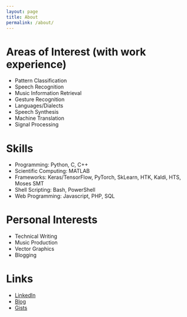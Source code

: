 ```yaml
---
layout: page
title: About
permalink: /about/
---
```


# Areas of Interest (with work experience)
- Pattern Classification
- Speech Recognition
- Music Information Retrieval
- Gesture Recognition
- Languages/Dialects
- Speech Synthesis
- Machine Translation
- Signal Processing

# Skills
- Programming: Python, C, C++
- Scientific Computing: MATLAB
- Frameworks: Keras/TensorFlow, PyTorch, SkLearn, HTK, Kaldi, HTS, Moses SMT
- Shell Scripting: Bash, PowerShell
- Web Programming: Javascript, PHP, SQL

# Personal Interests
- Technical Writing
- Music Production
- Vector Graphics
- Blogging 

# Links
- [LinkedIn](https://www.linkedin.com/in/johananjoysinghs/)
- [Blog](https://joyslearns.wordpress.com)
- [Gists](https://gist.github.com/johananj)


<!-- This is the base Jekyll theme. You can find out more info about customizing your Jekyll theme, as well as basic Jekyll usage documentation at [jekyllrb.com](https://jekyllrb.com/)

You can find the source code for Minima at GitHub:
[jekyll][jekyll-organization] /
[minima](https://github.com/jekyll/minima)

You can find the source code for Jekyll at GitHub:
[jekyll][jekyll-organization] /
[jekyll](https://github.com/jekyll/jekyll)


[jekyll-organization]: https://github.com/jekyll -->
